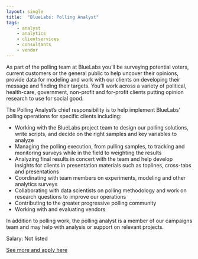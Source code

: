 ```yaml
---
layout: single
title:  "BlueLabs: Polling Analyst"
tags: 
    - analyst
    - analytics
    - clientservices
    - consultants
    - vendor
---
```


As part of the polling team at BlueLabs you’ll be surveying potential voters, current customers or the general public to help uncover their opinions, provide data for modeling and work with our clients on developing their message and finding their targets. You’ll work across a variety of political, health-care, government, non-profit and for-profit clients putting opinion research to use for social good.


The Polling Analyst’s chief responsibility is to help implement BlueLabs’ polling operations for specific clients including:
* Working with the BlueLabs project team to design our polling solutions, write scripts, and decide on the right samples and key variables to analyze 
* Managing the polling execution, from pulling samples, to tracking and monitoring surveys while in the field to weighting the results
* Analyzing final results in concert with the team and help develop insights for clients in presentation materials such as toplines, cross-tabs and presentations
* Coordinating with team members on experiments, modeling and other analytics surveys
* Collaborating with data scientists on polling methodology and work on research questions to improve our operations
* Contributing to the greater progressive polling community 
* Working with and evaluating vendors


In addition to polling work, the polling analyst is a member of our campaigns team and may help with analysis or support on relevant projects.



Salary: Not listed


[See more and apply here](https://bluelabs.bamboohr.com/jobs/view.php?id=31)

